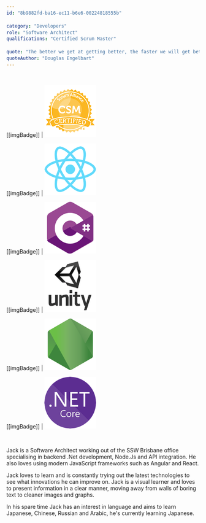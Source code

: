 ```yaml
---
id: "8b9882fd-ba16-ec11-b6e6-00224818555b"

category: "Developers"
role: "Software Architect"
qualifications: "Certified Scrum Master"

quote: "The better we get at getting better, the faster we will get better"
quoteAuthor: "Douglas Engelbart"
---
```


[Editing your profile]: https://github.com/SSWConsulting/People/wiki/3.-Editing-your-profile

<br/>

[[imgBadge]]
| ![CSM_Badge](../badges/Certification-scrumalliance-master.png)

[[imgBadge]]
| ![react.png](../badges/Developer-react.png)

[[imgBadge]]
| ![C Sharp image badge](../badges/Developer-c-sharp.png)

[[imgBadge]]
| ![Unity3D image badge](../badges/Developer-Unity3d.png)

[[imgBadge]]
| ![node js](../badges/Developer-node-js.png)

[[imgBadge]]
| ![node js](../badges/Developer-dotnet-core.png)


<br/>

Jack is a Software Architect working out of the SSW Brisbane office specialising in backend .Net development, Node.Js and API integration. He also loves using modern JavaScript frameworks such as Angular and React.

Jack loves to learn and is constantly trying out the latest technologies to see what innovations he can improve on. Jack is a visual learner and loves to present information in a clear manner, moving away from walls of boring text to cleaner images and graphs.

In his spare time Jack has an interest in language and aims to learn Japanese, Chinese, Russian and Arabic, he's currently learning Japanese.


